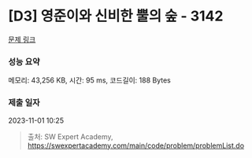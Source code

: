 # [D3] 영준이와 신비한 뿔의 숲 - 3142 

[문제 링크](https://swexpertacademy.com/main/code/problem/problemDetail.do?contestProbId=AV_6xWk6sbADFAWS) 

### 성능 요약

메모리: 43,256 KB, 시간: 95 ms, 코드길이: 188 Bytes

### 제출 일자

2023-11-01 10:25



> 출처: SW Expert Academy, https://swexpertacademy.com/main/code/problem/problemList.do